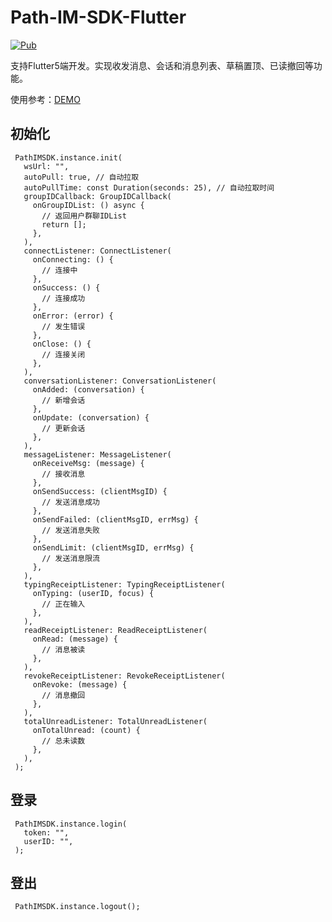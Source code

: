 # Path-IM-SDK-Flutter

[![Pub](https://img.shields.io/pub/v/path_im_sdk_flutter.svg?style=flat-square)](https://pub.dev/packages/path_im_sdk_flutter)

支持Flutter5端开发。实现收发消息、会话和消息列表、草稿置顶、已读撤回等功能。

使用参考：[DEMO](https://github.com/Path-IM/Path-IM-SDK-Flutter-Demo)

## 初始化

     PathIMSDK.instance.init(
       wsUrl: "",
       autoPull: true, // 自动拉取
       autoPullTime: const Duration(seconds: 25), // 自动拉取时间
       groupIDCallback: GroupIDCallback(
         onGroupIDList: () async {
           // 返回用户群聊IDList
           return [];
         },
       ),
       connectListener: ConnectListener(
         onConnecting: () {
           // 连接中
         },
         onSuccess: () {
           // 连接成功
         },
         onError: (error) {
           // 发生错误
         },
         onClose: () {
           // 连接关闭
         },
       ),
       conversationListener: ConversationListener(
         onAdded: (conversation) {
           // 新增会话
         },
         onUpdate: (conversation) {
           // 更新会话
         },
       ),
       messageListener: MessageListener(
         onReceiveMsg: (message) {
           // 接收消息
         },
         onSendSuccess: (clientMsgID) {
           // 发送消息成功
         },
         onSendFailed: (clientMsgID, errMsg) {
           // 发送消息失败
         },
         onSendLimit: (clientMsgID, errMsg) {
           // 发送消息限流
         },
       ),
       typingReceiptListener: TypingReceiptListener(
         onTyping: (userID, focus) {
           // 正在输入
         },
       ),
       readReceiptListener: ReadReceiptListener(
         onRead: (message) {
           // 消息被读
         },
       ),
       revokeReceiptListener: RevokeReceiptListener(
         onRevoke: (message) {
           // 消息撤回
         },
       ),
       totalUnreadListener: TotalUnreadListener(
         onTotalUnread: (count) {
           // 总未读数
         },
       ),
     );

## 登录

     PathIMSDK.instance.login(
       token: "",
       userID: "",
     );

## 登出

     PathIMSDK.instance.logout();
